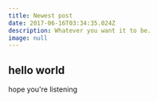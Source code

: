 ```yaml
---
title: Newest post
date: 2017-06-16T03:34:35.024Z
description: Whatever you want it to be.
image: null
---
```

## hello world

hope you're listening
